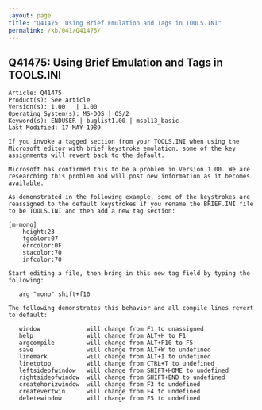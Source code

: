 ```yaml
---
layout: page
title: "Q41475: Using Brief Emulation and Tags in TOOLS.INI"
permalink: /kb/041/Q41475/
---
```


## Q41475: Using Brief Emulation and Tags in TOOLS.INI

	Article: Q41475
	Product(s): See article
	Version(s): 1.00   | 1.00
	Operating System(s): MS-DOS | OS/2
	Keyword(s): ENDUSER | buglist1.00 | mspl13_basic
	Last Modified: 17-MAY-1989
	
	If you invoke a tagged section from your TOOLS.INI when using the
	Microsoft editor with brief keystroke emulation, some of the key
	assignments will revert back to the default.
	
	Microsoft has confirmed this to be a problem in Version 1.00. We are
	researching this problem and will post new information as it becomes
	available.
	
	As demonstrated in the following example, some of the keystrokes are
	reassigned to the default keystrokes if you rename the BRIEF.INI file
	to be TOOLS.INI and then add a new tag section:
	
	[m-mono]
	    height:23
	    fgcolor:07
	    errcolor:0F
	    stacolor:70
	    infcolor:70
	
	Start editing a file, then bring in this new tag field by typing the
	following:
	
	   arg "mono" shift+f10
	
	The following demonstrates this behavior and all compile lines revert
	to default:
	
	   window             will change from F1 to unassigned
	   help               will change from ALT+H to F1
	   argcompile         will change from ALT+F10 to F5
	   save               will change from ALT+W to undefined
	   linemark           will change from ALT+I to undefined
	   linetotop          will change from CTRL+T to undefined
	   leftsideofwindow   will change from SHIFT+HOME to undefined
	   rightsideofwindow  will change from SHIFT+END to undefined
	   createhorizwindow  will change from F3 to undefined
	   createvertwin      will change from F4 to undefined
	   deletewindow       will change from F5 to undefined
